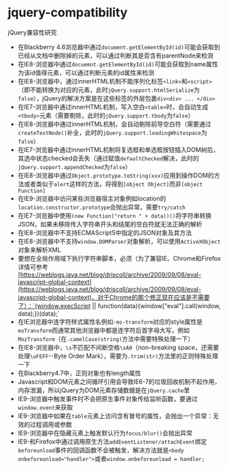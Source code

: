 jquery-compatibility
====================

jQuery兼容性研究

- 在Blackberry 4.6浏览器中通过`document.getElementById(id)`可能会获取到已经从文档中删除掉的元素，可以通过判断其是否含有parentNode来检测
- 在IE8-浏览器中通过`docuemnt.getElementById(id)`可能会获取到name属性为该id值得元素，可以通过判断元素的id属性来检测
- 在IE8-浏览器中，通过innerHTML机制不能序列化标签`<link>`和`<script>`（即不能转换为对应的元素，此时`jQuery.support.htmlSerialize`为`false`），jQuery的解决方案是在这些标签的外层包裹`div<div> ... </div>`
- 在IE7-浏览器中通过innerHTML机制，写入空白`<table>`时，会自动生成`<tbody>`元素（需要剔除，此时的`jQuery.support.tbody`为`false`）
- 在IE8-浏览器中通过innerHTML机制，会自动剔除前导空白符（需要通过`createTextNode()`补全，此时的`jQuery.support.leadingWhitespace`为`false`）
- 在IE7-浏览器中通过innerHTML机制将复选框和单选框按钮插入DOM树后，其选中状态checked会丢失（通过赋值`defaultChecked`解决，此时的`jQuery.support.appendChecked`为`false`）
- 在IE8-浏览器中通过`Object.prototype.toString(xxx)`应用到操作DOM的方法或者类似于`alert`这样的方法，将得到`[object Object]`而非`[object Function]`
- 在IE9-浏览器中访问某些浏览器宿主对象例如location的`location.constructor.prototype`会抛出异常，需要`try/catch`
- 在IE7-浏览器中使用`(new Function("return " + data))()`将字符串转换JSON，如果未移除传入字符串开头和结尾的空白符就无法正确的解析
- 在IE8-浏览器中不支持ECMAScript5中指定的JSON对象及其方法
- 在IE8-浏览器中不支持`window.DOMParser`对象解析，可以使用`ActiveXObject`对象来解析XML
- 要想在全局作用域下执行字符串脚本，必须（为了兼容IE、Chrome和Firefox详情可参考[https://weblogs.java.net/blog/driscoll/archive/2009/09/08/eval-javascript-global-context](https://weblogs.java.net/blog/driscoll/archive/2009/09/08/eval-javascript-global-context)，对于Chrome的那个修正现在应该是不需要了）：`(window.execScript || function(data){window["eval"].call(window, data);})(data);`
- 在IE浏览器中连字符样式属性名例如`-ms-transform`对应的style属性是`msTransform`而通常其他浏览器中都是连字符后首字母大写，例如`MozTransform`（在`.camelCase(string)`方法中需要特殊处理一下）
- 在IE8-浏览器中，`\s`不匹配不间断空格`\xA0`（non-breaking space，还需要处理`\uFEFF`--Byte Order Mark），需要为`.trim(str)`方法里的正则特殊处理一下
- 在Blackberry4.7中，正则对象也有length属性
- Javascript和DOM元素之间循环引用会导致IE6-7的垃圾回收机制不起作用，内存泄漏，所以jQuery为DOM元素存储数据是在`jQuery.cache`里
- IE9-浏览器中触发事件时不会把原生事件对象传给监听函数，要通过`window.event`来获取
- IE9-浏览器中如果在`table`元素上访问含有冒号的属性，会抛出一个异常：无效的过程调用或参数
- IE9-浏览器中在隐藏元素上触发默认行为`focus/blur()`会抛出异常
- IE9-和Firefox中通过调用原生方法`addEventListener/attachEvent`绑定`beforeunload`事件的回调函数不会被触发，解决方法就是`<body onbeforeunload="handler">`或者`window.onbeforeunload = handler;`
